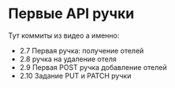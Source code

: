 # Первые API ручки
Тут коммиты из видео а именно:
- 2.7 Первая ручка: получение отелей
- 2.8 ручка на удаление отеля
- 2.9 Первая POST  ручка добавление отелей
- 2.10 Задание PUT и PATCH ручки